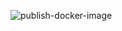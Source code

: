 ![publish-docker-image](https://github.com/ruanbekker/dockerfiles/workflows/publish-docker-image/badge.svg?branch=master)
